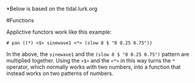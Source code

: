 *Below is based on the tidal.lurk.org

#Functions

Applictive functors work like this example: 

	# pan ((*) <$> sinewave1 <*> (slow 8 $ "0 0.25 0.75"))


In the above, the  `sinewave1`  and the  `(slow 8 $ "0 0.25 0.75")`  pattern are multiplied together. Using the `<$>`  and the  `<*>`  in this way turns the  `*` operator, which normally works with two numbers, into a function that instead works on two patterns of numbers.
